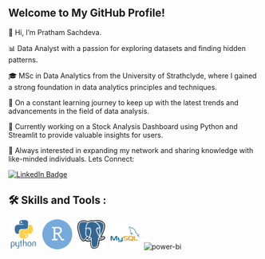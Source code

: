 ## Welcome to My GitHub Profile!

👋 Hi, I’m Pratham Sachdeva.

📊 Data Analyst with a passion for exploring datasets and finding hidden patterns.

🎓 MSc in Data Analytics from the University of Strathclyde, where I gained a strong foundation in data analytics principles and techniques.

🌱 On a constant learning journey to keep up with the latest trends and advancements in the field of data analysis.

💼 Currently working on a Stock Analysis Dashboard using Python and Streamlit to provide valuable insights for users.

🤝 Always interested in expanding my network and sharing knowledge with like-minded individuals. Lets Connect:
<div id="badges">
 <a href="https://www.linkedin.com/in/prathamsachdeva18/"> <img src="https://img.shields.io/badge/LinkedIn-0077B5?style=for-the-badge&logo=linkedin&logoColor=white" alt="LinkedIn Badge"/ /> </a>
</div>

## :hammer_and_wrench: Skills and Tools :

<div>
  <img src="https://github.com/devicons/devicon/blob/master/icons/python/python-original-wordmark.svg" title="Python" alt="Python" width="60" height="60"/>&nbsp;
  <img src="https://github.com/devicons/devicon/blob/master/icons/rstudio/rstudio-original.svg" title="Rstudio" alt="React" width="60" height="60"/>&nbsp;
  <img src="https://github.com/devicons/devicon/blob/master/icons/postgresql/postgresql-original.svg" title="Postgre" alt="Postgre" width="60" height="60"/>&nbsp;
  <img src="https://github.com/devicons/devicon/blob/master/icons/mysql/mysql-original-wordmark.svg" title="Rstudio" alt="React" width="60" height="60"/>&nbsp;
  <img src="https://img.icons8.com/color/144/power-bi.png" alt="power-bi" width="60" height="60"/>&nbsp;
<div>
